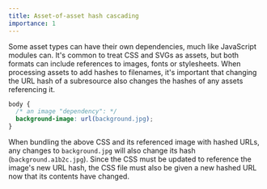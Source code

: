 ```yaml
---
title: Asset-of-asset hash cascading
importance: 1
---
```


Some asset types can have their own dependencies, much like JavaScript modules can. It's common to treat CSS and SVGs as assets, but both formats can include references to images, fonts or stylesheets. When processing assets to add hashes to filenames, it's important that changing the URL hash of a subresource also changes the hashes of any assets referencing it.

```css
body {
  /* an image "dependency": */
  background-image: url(background.jpg);
}
```

When bundling the above CSS and its referenced image with hashed URLs, any changes to `background.jpg` will also change its hash (`background.a1b2c.jpg`). Since the CSS must be updated to reference the image's new URL hash, the CSS file must also be given a new hashed URL now that its contents have changed.
